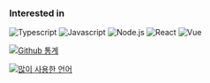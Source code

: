 ### Interested in
![Typescript](https://img.shields.io/static/v1?label=&message=Typescript&color=3178C6&logo=typescript&logoColor=white)
![Javascript](https://img.shields.io/static/v1?label=&message=Javascript&color=F7DF1E&logo=javascript&logoColor=white)
![Node.js](https://img.shields.io/static/v1?label=&message=Node.js&color=339933&logo=node.js&logoColor=white)
![React](https://img.shields.io/static/v1?label=&message=React&color=61DAFB&logo=react&logoColor=white)
![Vue](https://img.shields.io/static/v1?label=&message=Vue&color=4FC08D&logo=vue.js&logoColor=white)

[![Github 통계](https://github-readme-stats.vercel.app/api?username=InJaEE&count_private=true&show_icons=true)](https://github.com/anuraghazra/github-readme-stats)

[![많이 사용한 언어](https://github-readme-stats.vercel.app/api/top-langs/?username=InJaEE&layout=compact)](https://github.com/anuraghazra/github-readme-stats)

<!--
**InJaEE/InJaEE** is a ✨ _special_ ✨ repository because its `README.md` (this file) appears on your GitHub profile.

Here are some ideas to get you started:

- 🔭 I’m currently working on ...
- 🌱 I’m currently learning ...
- 👯 I’m looking to collaborate on ...
- 🤔 I’m looking for help with ...
- 💬 Ask me about ...
- 📫 How to reach me: ...
- 😄 Pronouns: ...
- ⚡ Fun fact: ...
-->
